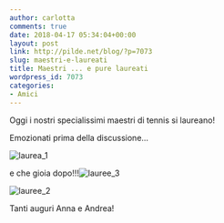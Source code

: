 ```yaml
---
author: carlotta
comments: true
date: 2018-04-17 05:34:04+00:00
layout: post
link: http://pilde.net/blog/?p=7073
slug: maestri-e-laureati
title: Maestri ... e pure laureati
wordpress_id: 7073
categories:
- Amici
---
```


Oggi i nostri specialissimi maestri di tennis si laureano!

Emozionati prima della discussione...

![laurea_1](http://pilde.net/blog/wp-content/uploads/2018/05/laurea_1.png)


 e che gioia dopo!!!![lauree_3](http://pilde.net/blog/wp-content/uploads/2018/05/lauree_3.png)


 ![lauree_2](http://pilde.net/blog/wp-content/uploads/2018/05/lauree_2.png)




Tanti auguri Anna e Andrea!
